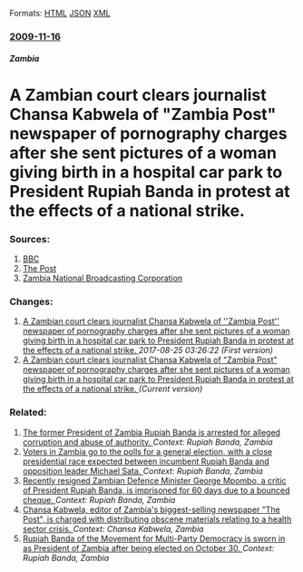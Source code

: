 
Formats: [HTML](/news/2009/11/16/a-zambian-court-clears-journalist-chansa-kabwela-of-zambia-post-newspaper-of-pornography-charges-after-she-sent-pictures-of-a-woman-givin.html)  [JSON](/news/2009/11/16/a-zambian-court-clears-journalist-chansa-kabwela-of-zambia-post-newspaper-of-pornography-charges-after-she-sent-pictures-of-a-woman-givin.json)  [XML](/news/2009/11/16/a-zambian-court-clears-journalist-chansa-kabwela-of-zambia-post-newspaper-of-pornography-charges-after-she-sent-pictures-of-a-woman-givin.xml)  

### [2009-11-16](/news/2009/11/16/index.md)

##### Zambia
#  A Zambian court clears journalist Chansa Kabwela of "Zambia Post" newspaper of pornography charges after she sent pictures of a woman giving birth in a hospital car park to President Rupiah Banda in protest at the effects of a national strike. 




### Sources:

1. [BBC](http://news.bbc.co.uk/1/hi/world/africa/8362853.stm)
2. [The Post](http://www.postzambia.com/post-read_article.php?articleId=2020)
3. [Zambia National Broadcasting Corporation](http://www.znbc.co.zm/media/news/viewnews.cgi?category=9&id=1258387382)

### Changes:

1. [ A Zambian court clears journalist Chansa Kabwela of ''Zambia Post'' newspaper of pornography charges after she sent pictures of a woman giving birth in a hospital car park to President Rupiah Banda in protest at the effects of a national strike. ](/news/2009/11/16/a-zambian-court-clears-journalist-chansa-kabwela-of-zambia-post-newspaper-of-pornography-charges-after-she-sent-pictures-of-a-woman-giv.md) _2017-08-25 03:26:22 (First version)_
1. [ A Zambian court clears journalist Chansa Kabwela of "Zambia Post" newspaper of pornography charges after she sent pictures of a woman giving birth in a hospital car park to President Rupiah Banda in protest at the effects of a national strike. ](/news/2009/11/16/a-zambian-court-clears-journalist-chansa-kabwela-of-zambia-post-newspaper-of-pornography-charges-after-she-sent-pictures-of-a-woman-givin.md) _(Current version)_

### Related:

1. [The former President of Zambia Rupiah Banda is arrested for alleged corruption and abuse of authority. ](/news/2013/03/25/the-former-president-of-zambia-rupiah-banda-is-arrested-for-alleged-corruption-and-abuse-of-authority.md) _Context: Rupiah Banda, Zambia_
2. [Voters in Zambia go to the polls for a general election, with a close presidential race expected between incumbent Rupiah Banda and opposition leader Michael Sata. ](/news/2011/09/20/voters-in-zambia-go-to-the-polls-for-a-general-election-with-a-close-presidential-race-expected-between-incumbent-rupiah-banda-and-oppositi.md) _Context: Rupiah Banda, Zambia_
3. [Recently resigned Zambian Defence Minister George Mpombo, a critic of President Rupiah Banda, is imprisoned for 60 days due to a bounced cheque. ](/news/2010/08/9/recently-resigned-zambian-defence-minister-george-mpombo-a-critic-of-president-rupiah-banda-is-imprisoned-for-60-days-due-to-a-bounced-che.md) _Context: Rupiah Banda, Zambia_
4. [ Chansa Kabwela, editor of Zambia's biggest-selling newspaper "The Post", is charged with distributing obscene materials relating to a health sector crisis. ](/news/2009/07/15/chansa-kabwela-editor-of-zambia-s-biggest-selling-newspaper-the-post-is-charged-with-distributing-obscene-materials-relating-to-a-healt.md) _Context: Chansa Kabwela, Zambia_
5. [ Rupiah Banda of the Movement for Multi-Party Democracy is sworn in as President of Zambia after being elected on October 30. ](/news/2008/11/2/rupiah-banda-of-the-movement-for-multi-party-democracy-is-sworn-in-as-president-of-zambia-after-being-elected-on-october-30.md) _Context: Rupiah Banda, Zambia_
